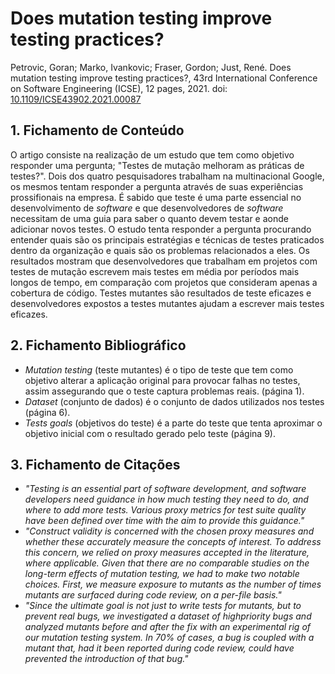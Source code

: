 
# Does mutation testing improve testing practices?

Petrovic, Goran; Marko, Ivankovic; Fraser, Gordon; Just, René. Does mutation testing improve testing practices?, 43rd International Conference on Software Engineering (ICSE), 12 pages, 2021. doi: [10.1109/ICSE43902.2021.00087](https://ieeexplore.ieee.org/document/9402038)

## 1. Fichamento de Conteúdo


O artigo consiste na realização de um estudo que tem como objetivo responder uma pergunta; "Testes de mutação melhoram as práticas de testes?". Dois dos quatro pesquisadores trabalham na multinacional Google, os mesmos tentam responder a pergunta através de suas experiências prossifionais na empresa. É sabido que teste é uma parte essencial no desenvolvimento de _software_ e que desenvolvedores de _software_ necessitam de uma guia para saber o quanto devem testar e aonde adicionar novos testes. O estudo tenta responder a pergunta procurando entender quais são os principais estratégias e técnicas de testes praticados dentro da organização e quais são os problemas relacionados a eles. Os resultados mostram que desenvolvedores que trabalham em projetos com testes de mutação escrevem mais testes em média por períodos mais longos de tempo, em comparação com projetos que consideram apenas a cobertura de código. Testes mutantes são resultados de teste eficazes e desenvolvedores expostos a testes mutantes ajudam a escrever mais testes eficazes.

## 2. Fichamento Bibliográfico 


* _Mutation testing_ (teste mutantes) é o tipo de teste que tem como objetivo alterar a aplicação original para provocar falhas no testes, assim assegurando que o teste captura problemas reais. (página 1).
* _Dataset_ (conjunto de dados) é o conjunto de dados utilizados nos testes (página 6).
* _Tests goals_ (objetivos do teste) é a parte do teste que tenta aproximar o objetivo inicial com o resultado gerado pelo teste (página 9).

## 3. Fichamento de Citações 


* _"Testing is an essential part of software development, and software developers need guidance in how much testing they need to do, and where to add more tests. Various proxy metrics for test suite quality have been defined over time with the aim to provide this guidance."_
* _"Construct validity is concerned with the chosen proxy measures and whether these accurately measure the concepts of interest. To address this concern, we relied on proxy measures accepted in the literature, where applicable. Given that there are no comparable studies on the long-term effects of mutation testing, we had to make two notable choices. First, we measure exposure to mutants as the number of times mutants are surfaced during code review, on a per-file basis."_
* _"Since the ultimate goal is not just to write tests for mutants, but to prevent real bugs, we investigated a dataset of highpriority bugs and analyzed mutants before and after the fix with an experimental rig of our mutation testing system. In 70% of cases, a bug is coupled with a mutant that, had it been reported during code review, could have prevented the introduction of that bug."_